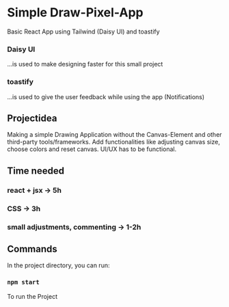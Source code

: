 # Simple Draw-Pixel-App

Basic React App using Tailwind (Daisy UI) and toastify

### Daisy UI

...is used to make designing faster for this small project

### toastify

...is used to give the user feedback while using the app (Notifications)

## Projectidea

Making a simple Drawing Application without the Canvas-Element and other third-party tools/frameworks. Add functionalities like adjusting canvas size, choose colors and reset canvas. UI/UX has to be functional.

## Time needed

### react + jsx -> 5h

### CSS -> 3h

### small adjustments, commenting -> 1-2h

## Commands

In the project directory, you can run:

### `npm start`

To run the Project
